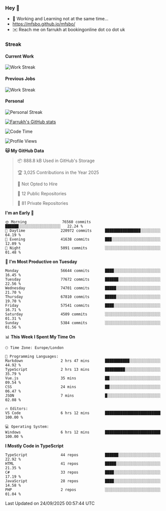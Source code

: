 ### Hey 👋

- 🏃 Working and Learning not at the same time...
- https://mfsbo.github.io/mfsbo/
- ✉️ Reach me on farrukh at bookingonline dot co dot uk

### Streak
#### Current Work
![Work Streak](https://streak-stats.demolab.com/?user=mfsbo)
#### Previous Jobs
![Work Streak](https://streak-stats.demolab.com/?user=farrukhcw)
#### Personal
![Personal Streak](https://streak-stats.demolab.com/?user=farrukhsubhani)

[![Farrukh's GitHub stats](https://github-readme-stats.vercel.app/api?username=mfsbo&hide=stars&count_private=true)](https://github.com/mfsbo/)

<!--START_SECTION:waka-->
![Code Time](http://img.shields.io/badge/Code%20Time-1%2C057%20hrs%202%20mins-blue)

![Profile Views](http://img.shields.io/badge/Profile%20Views-71-blue)

**🐱 My GitHub Data** 

> 📦 888.8 kB Used in GitHub's Storage 
 > 
> 🏆 3,025 Contributions in the Year 2025
 > 
> 🚫 Not Opted to Hire
 > 
> 📜 12 Public Repositories 
 > 
> 🔑 81 Private Repositories 
 > 
**I'm an Early 🐤** 

```text
🌞 Morning                76560 commits       ██████░░░░░░░░░░░░░░░░░░░   22.24 % 
🌆 Daytime                220972 commits      ████████████████░░░░░░░░░   64.19 % 
🌃 Evening                41638 commits       ███░░░░░░░░░░░░░░░░░░░░░░   12.09 % 
🌙 Night                  5091 commits        ░░░░░░░░░░░░░░░░░░░░░░░░░   01.48 % 
```
📅 **I'm Most Productive on Tuesday** 

```text
Monday                   56644 commits       ████░░░░░░░░░░░░░░░░░░░░░   16.45 % 
Tuesday                  77672 commits       ██████░░░░░░░░░░░░░░░░░░░   22.56 % 
Wednesday                74701 commits       █████░░░░░░░░░░░░░░░░░░░░   21.70 % 
Thursday                 67810 commits       █████░░░░░░░░░░░░░░░░░░░░   19.70 % 
Friday                   57541 commits       ████░░░░░░░░░░░░░░░░░░░░░   16.71 % 
Saturday                 4509 commits        ░░░░░░░░░░░░░░░░░░░░░░░░░   01.31 % 
Sunday                   5384 commits        ░░░░░░░░░░░░░░░░░░░░░░░░░   01.56 % 
```


📊 **This Week I Spent My Time On** 

```text
🕑︎ Time Zone: Europe/London

💬 Programming Languages: 
Markdown                 2 hrs 47 mins       ███████████░░░░░░░░░░░░░░   44.92 % 
TypeScript               2 hrs 13 mins       █████████░░░░░░░░░░░░░░░░   35.79 % 
Vue.js                   35 mins             ██░░░░░░░░░░░░░░░░░░░░░░░   09.54 % 
CSS                      24 mins             ██░░░░░░░░░░░░░░░░░░░░░░░   06.47 % 
JSON                     7 mins              █░░░░░░░░░░░░░░░░░░░░░░░░   02.08 % 

🔥 Editors: 
VS Code                  6 hrs 12 mins       █████████████████████████   100.00 % 

💻 Operating System: 
Windows                  6 hrs 12 mins       █████████████████████████   100.00 % 
```

**I Mostly Code in TypeScript** 

```text
TypeScript               44 repos            ██████░░░░░░░░░░░░░░░░░░░   22.92 % 
HTML                     41 repos            █████░░░░░░░░░░░░░░░░░░░░   21.35 % 
C#                       33 repos            ████░░░░░░░░░░░░░░░░░░░░░   17.19 % 
JavaScript               28 repos            ████░░░░░░░░░░░░░░░░░░░░░   14.58 % 
PHP                      2 repos             ░░░░░░░░░░░░░░░░░░░░░░░░░   01.04 % 
```




 Last Updated on 24/09/2025 00:57:44 UTC
<!--END_SECTION:waka-->
<!--
**mfsbo/mfsbo** is a ✨ _special_ ✨ repository because its `README.md` (this file) appears on your GitHub profile.

Here are some ideas to get you started:

- 🔭 I’m currently working on ...
- 🌱 I’m currently learning ...
- 👯 I’m looking to collaborate on ...
- 🤔 I’m looking for help with ...
- 💬 Ask me about ...
- 📫 How to reach me: ...
- 😄 Pronouns: ...
- ⚡ Fun fact: ...
-->
